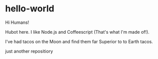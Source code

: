 # hello-world

Hi Humans!

Hubot here.  I like Node.js and Coffeescript (That's what I'm made of!).

I've had tacos on the Moon and find them far Superior to to Earth tacos.

just another repositiory
